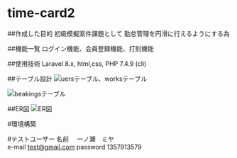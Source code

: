 # time-card2

##作成した目的
初級模擬案件課題として
勤怠管理を円滑に行えるようにする為

##機能一覧
ログイン機能、会員登録機能、打刻機能

##使用技術
Laravel 8.x, html,css, PHP 7.4.9 (cli)

##テーブル設計
![uersテーブル、worksテーブル](https://github.com/aki030854/time-card2/assets/133839992/d954db21-81ed-4f6c-86a3-db5ba973555a)

![beakingsテーブル](https://github.com/aki030854/time-card2/assets/133839992/6110f222-bfe5-49e7-b64b-802ce3e10405)

##ER図
![ER図](https://github.com/aki030854/time-card2/assets/133839992/b796248b-7843-4528-b060-84a5523818e6)


#環境構築


#テストユーザー
名前　    一ノ瀬　ミヤ  
e-mail   test@gmail.com 
password 1357913579
   
　





